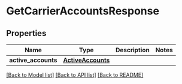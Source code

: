 # GetCarrierAccountsResponse

## Properties
Name | Type | Description | Notes
------------ | ------------- | ------------- | -------------
**active_accounts** | [**ActiveAccounts**](ActiveAccounts.md) |  | 

[[Back to Model list]](../README.md#documentation-for-models) [[Back to API list]](../README.md#documentation-for-api-endpoints) [[Back to README]](../README.md)

